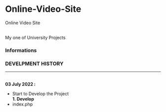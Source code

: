 # Online-Video-Site
Online Video Site 
<br><br>

My one of University Projects<br>
  ### Informations





  ### DEVELPMENT HISTORY
<hr>
<br>
<b>03 July 2022 :</b><br>


  - Start to Develop the Project<br>
    <b>1. Develop</b>
  - index.php    
